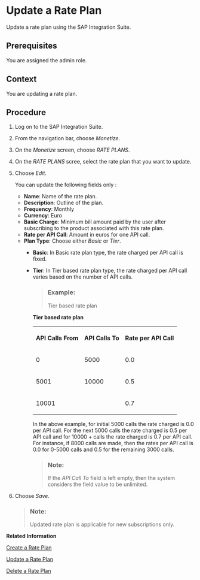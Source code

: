 <!-- loiob8c1e6b68be74ead8700f7f8be9baa8b -->

# Update a Rate Plan

Update a rate plan using the SAP Integration Suite.



<a name="loiob8c1e6b68be74ead8700f7f8be9baa8b__prereq_iqk_hsp_bz"/>

## Prerequisites

You are assigned the admin role.



<a name="loiob8c1e6b68be74ead8700f7f8be9baa8b__context_e1q_vj1_d1b"/>

## Context

You are updating a rate plan.



<a name="loiob8c1e6b68be74ead8700f7f8be9baa8b__steps_f1q_vj1_d1b"/>

## Procedure

1.  Log on to the SAP Integration Suite.

2.  From the navigation bar, choose *Monetize*.

3.  On the *Monetize* screen, choose *RATE PLANS*.

4.  On the *RATE PLANS* scree, select the rate plan that you want to update.

5.  Choose *Edit*.

    You can update the following fields only :

    -   **Name**: Name of the rate plan.
    -   **Description**: Outline of the plan.
    -   **Frequency**: Monthly
    -   **Currency**: Euro
    -   **Basic Charge**: Minimum bill amount paid by the user after subscribing to the product associated with this rate plan.
    -   **Rate per API Call**: Amount in euros for one API call.
    -   **Plan Type**: Choose either *Basic* or *Tier*.
        -   **Basic**: In Basic rate plan type, the rate charged per API call is fixed.
        -   **Tier**: In Tier based rate plan type, the rate charged per API call varies based on the number of API calls.

            > ### Example:  
            > Tier based rate plan

            **Tier based rate plan**


            <table>
            <tr>
            <th valign="top">

            API Calls From


            
            </th>
            <th valign="top">

            API Calls To


            
            </th>
            <th valign="top">

            Rate per API Call


            
            </th>
            </tr>
            <tr>
            <td valign="top">

            0


            
            </td>
            <td valign="top">

            5000


            
            </td>
            <td valign="top">

            0.0


            
            </td>
            </tr>
            <tr>
            <td valign="top">

            5001


            
            </td>
            <td valign="top">

            10000


            
            </td>
            <td valign="top">

            0.5


            
            </td>
            </tr>
            <tr>
            <td valign="top">

            10001


            
            </td>
            <td valign="top">


            
            </td>
            <td valign="top">

            0.7


            
            </td>
            </tr>
            </table>
            
            In the above example, for initial 5000 calls the rate charged is 0.0 per API call. For the next 5000 calls the rate charged is 0.5 per API call and for 10000 + calls the rate charged is 0.7 per API call. For instance, if 8000 calls are made, then the rates per API call is 0.0 for 0-5000 calls and 0.5 for the remaining 3000 calls.

            > ### Note:  
            > If the *API Call To* field is left empty, then the system considers the field value to be unlimited.



6.  Choose *Save*.

    > ### Note:  
    > Updated rate plan is applicable for new subscriptions only.


**Related Information**  


[Create a Rate Plan](create-a-rate-plan-cfe6a30.md "Create a rate plan using the SAP Integration Suite.")

[Update a Rate Plan](update-a-rate-plan-b8c1e6b.md "Update a rate plan using the SAP Integration Suite.")

[Delete a Rate Plan](delete-a-rate-plan-d4181ad.md "Delete a rate plan using the SAP Integration Suite.")

